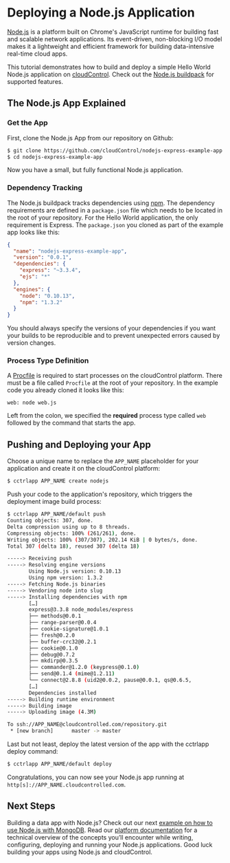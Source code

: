 # Deploying a Node.js Application
[Node.js] is a platform built on Chrome's JavaScript runtime for building fast and scalable network applications. Its event-driven, non-blocking I/O model makes it a lightweight and efficient framework for building data-intensive real-time cloud apps.

This tutorial demonstrates how to build and deploy a simple Hello World Node.js application on [cloudControl]. Check out the [Node.js buildpack] for supported features.

## The Node.js App Explained

### Get the App
First, clone the Node.js App from our repository on Github:

~~~bash
$ git clone https://github.com/cloudControl/nodejs-express-example-app.git
$ cd nodejs-express-example-app
~~~

Now you have a small, but fully functional Node.js application.

### Dependency Tracking
The Node.js buildpack tracks dependencies using [npm]. The dependency
requirements are defined in a `package.json` file which needs to be located in
the root of your repository. For the Hello World application, the only
requirement is Express. The `package.json` you cloned as part of the example
app looks like this:

~~~json
{
  "name": "nodejs-express-example-app",
  "version": "0.0.1",
  "dependencies": {
    "express": "~3.3.4",
    "ejs": "*"
  },
  "engines": {
    "node": "0.10.13",
    "npm": "1.3.2"
  }
}
~~~

You should always specify the versions of your dependencies if you want your builds to be reproducible and to prevent unexpected errors caused by version changes.

### Process Type Definition
A [Procfile] is required to start processes on the cloudControl platform. There must be a file called `Procfile` at the root of your repository. In the example code you already cloned it looks like this:

~~~
web: node web.js
~~~

Left from the colon, we specified the **required** process type called `web` followed by the command that starts the app.

## Pushing and Deploying your App
Choose a unique name to replace the `APP_NAME` placeholder for your application
and create it on the cloudControl platform:

~~~bash
$ cctrlapp APP_NAME create nodejs
~~~

Push your code to the application's repository, which triggers the deployment image build process:

~~~bash
$ cctrlapp APP_NAME/default push
Counting objects: 307, done.
Delta compression using up to 8 threads.
Compressing objects: 100% (261/261), done.
Writing objects: 100% (307/307), 202.14 KiB | 0 bytes/s, done.
Total 307 (delta 18), reused 307 (delta 18)

-----> Receiving push
-----> Resolving engine versions
       Using Node.js version: 0.10.13
       Using npm version: 1.3.2
-----> Fetching Node.js binaries
-----> Vendoring node into slug
-----> Installing dependencies with npm
       […]
       express@3.3.8 node_modules/express
       ├── methods@0.0.1
       ├── range-parser@0.0.4
       ├── cookie-signature@1.0.1
       ├── fresh@0.2.0
       ├── buffer-crc32@0.2.1
       ├── cookie@0.1.0
       ├── debug@0.7.2
       ├── mkdirp@0.3.5
       ├── commander@1.2.0 (keypress@0.1.0)
       ├── send@0.1.4 (mime@1.2.11)
       └── connect@2.8.8 (uid2@0.0.2, pause@0.0.1, qs@0.6.5,
       […]
       Dependencies installed
-----> Building runtime environment
-----> Building image
-----> Uploading image (4.3M)

To ssh://APP_NAME@cloudcontrolled.com/repository.git
 * [new branch]      master -> master
~~~

Last but not least, deploy the latest version of the app with the cctrlapp deploy command:

~~~bash
$ cctrlapp APP_NAME/default deploy
~~~

Congratulations, you can now see your Node.js app running at
`http[s]://APP_NAME.cloudcontrolled.com`.

## Next Steps
Building a data app with Node.js? Check out our next [example on how to use Node.js with MongoDB]. Read our [platform documentation] for a technical overview of the concepts you’ll encounter while writing, configuring, deploying and running your Node.js applications.
Good luck building your apps using Node.js and cloudControl.


[example on how to use Node.js with MongoDB]: https://www.cloudcontrol.com/dev-center/Guides/NodeJS/Express
[Node.js]: http://nodejs.org/
[npm]: https://npmjs.org/
[cloudControl]: http://www.cloudcontrol.com
[Node.js buildpack]: https://github.com/cloudControl/buildpack-nodejs
[Procfile]: https://www.cloudcontrol.com/dev-center/Platform%20Documentation#buildpacks-and-the-procfile
[platform documentation]: https://www.cloudcontrol.com/dev-center/Platform%20Documentation
